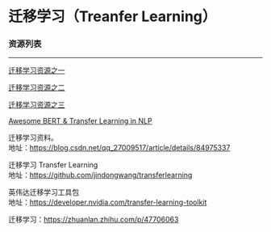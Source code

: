 # 迁移学习（Treanfer Learning）

### 资源列表
---

[迁移学习资源之一](https://github.com/artix41/awesome-transfer-learning)

[迁移学习资源之二](https://github.com/sun254/awesome-transfer-learning)

[迁移学习资源之三](https://github.com/yanqi1811/awesome-transfer-learning)

[Awesome BERT & Transfer Learning in NLP](https://github.com/cedrickchee/awesome-bert-nlp)

迁移学习资料。</br>
地址：https://blog.csdn.net/qq_27009517/article/details/84975337

迁移学习 Transfer Learning </br>
地址：https://github.com/jindongwang/transferlearning

英伟达迁移学习工具包 </br>
地址：https://developer.nvidia.com/transfer-learning-toolkit

迁移学习：https://zhuanlan.zhihu.com/p/47706063
